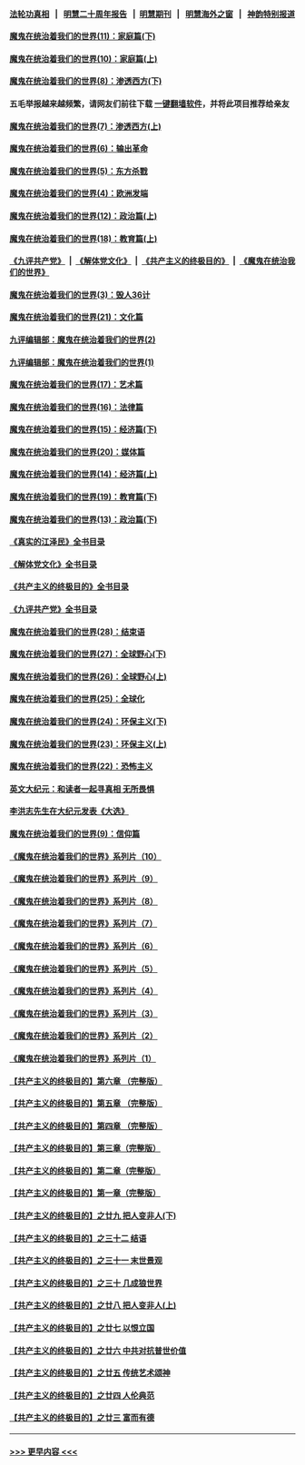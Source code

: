 #### [法轮功真相](https://github.com/gfw-breaker/truth/blob/master/README.md?t=0) &nbsp;&nbsp;|&nbsp;&nbsp; [明慧二十周年报告](https://github.com/gfw-breaker/mh-reports/blob/master/README.md?t=0) &nbsp;&nbsp;|&nbsp;&nbsp;[明慧期刊](https://github.com/gfw-breaker/mh-qikan) &nbsp;&nbsp;|&nbsp;&nbsp; [明慧海外之窗](https://github.com/gfw-breaker/mh-news/blob/master/README.md?t=0) &nbsp;&nbsp;|&nbsp;&nbsp; [神韵特别报道](https://github.com/gfw-breaker/mh-news/blob/master/shenyun.md?t=0)
#### [魔鬼在统治着我们的世界(11)：家庭篇(下)](../pages/nsc422/n10440961.md?t=11191950) 
#### [魔鬼在统治着我们的世界(10)：家庭篇(上)](../pages/nsc422/n10435448.md?t=11191950) 
#### [魔鬼在统治着我们的世界(8)：渗透西方(下)](../pages/nsc422/n10429603.md?t=11191950) 
#### 五毛举报越来越频繁，请网友们前往下载 [一键翻墙软件](https://github.com/gfw-breaker/ssr-accounts)，并将此项目推荐给亲友
#### [魔鬼在统治着我们的世界(7)：渗透西方(上)](../pages/nsc422/n10426013.md?t=11191950) 
#### [魔鬼在统治着我们的世界(6)：输出革命](../pages/nsc422/n10421536.md?t=11191950) 
#### [魔鬼在统治着我们的世界(5)：东方杀戮](../pages/nsc422/n10417707.md?t=11191950) 
#### [魔鬼在统治着我们的世界(4)：欧洲发端](../pages/nsc422/n10414890.md?t=11191950) 
#### [魔鬼在统治着我们的世界(12)：政治篇(上)](../pages/nsc422/n10444576.md?t=11191950) 
#### [魔鬼在统治着我们的世界(18)：教育篇(上)](../pages/nsc422/n10526970.md?t=11191950) 
#### [《九评共产党》](https://github.com/begood0513/9ping.md/blob/master/README.md) &nbsp;|&nbsp; [《解体党文化》](../../../../jtdwh.md/blob/master/README.md)  &nbsp;|&nbsp; [《共产主义的终极目的》](../../../../gczydzjmd.md/blob/master/README.md) &nbsp;|&nbsp; [《魔鬼在统治我们的世界》](../../../../mgztzwmdsj.md/blob/master/README.md) 
#### [魔鬼在统治着我们的世界(3)：毁人36计](../pages/nsc422/n10411583.md?t=11191950) 
#### [魔鬼在统治着我们的世界(21)：文化篇](../pages/nsc422/n10597706.md?t=11191950) 
#### [九评编辑部：魔鬼在统治着我们的世界(2)](../pages/nsc422/n10410036.md?t=11191950) 
#### [九评编辑部：魔鬼在统治着我们的世界(1)](../pages/nsc422/n10406825.md?t=11191950) 
#### [魔鬼在统治着我们的世界(17)：艺术篇](../pages/nsc422/n10499093.md?t=11191950) 
#### [魔鬼在统治着我们的世界(16)：法律篇](../pages/nsc422/n10485969.md?t=11191950) 
#### [魔鬼在统治着我们的世界(15)：经济篇(下)](../pages/nsc422/n10469975.md?t=11191950) 
#### [魔鬼在统治着我们的世界(20)：媒体篇](../pages/nsc422/n10586579.md?t=11191950) 
#### [魔鬼在统治着我们的世界(14)：经济篇(上)](../pages/nsc422/n10457370.md?t=11191950) 
#### [魔鬼在统治着我们的世界(19)：教育篇(下)](../pages/nsc422/n10564808.md?t=11191950) 
#### [魔鬼在统治着我们的世界(13)：政治篇(下)](../pages/nsc422/n10448270.md?t=11191950) 
#### [《真实的江泽民》全书目录](../pages/nsc422/n13721399.md?t=11191950) 
#### [《解体党文化》全书目录](../pages/nsc422/n13721157.md?t=11191950) 
#### [《共产主义的终极目的》全书目录](../pages/nsc422/n13721048.md?t=11191950) 
#### [《九评共产党》全书目录](../pages/nsc422/n13708085.md?t=11191950) 
#### [魔鬼在统治着我们的世界(28)：结束语](../pages/nsc422/n10936246.md?t=11191950) 
#### [魔鬼在统治着我们的世界(27)：全球野心(下)](../pages/nsc422/n10928319.md?t=11191950) 
#### [魔鬼在统治着我们的世界(26)：全球野心(上)](../pages/nsc422/n10900318.md?t=11191950) 
#### [魔鬼在统治着我们的世界(25)：全球化](../pages/nsc422/n10788205.md?t=11191950) 
#### [魔鬼在统治着我们的世界(24)：环保主义(下)](../pages/nsc422/n10695307.md?t=11191950) 
#### [魔鬼在统治着我们的世界(23)：环保主义(上)](../pages/nsc422/n10688613.md?t=11191950) 
#### [魔鬼在统治着我们的世界(22)：恐怖主义](../pages/nsc422/n10614727.md?t=11191950) 
#### [英文大纪元：和读者一起寻真相 无所畏惧](../pages/nsc422/n12542027.md?t=11191950) 
#### [李洪志先生在大纪元发表《大选》](../pages/nsc422/n12534746.md?t=11191950) 
#### [魔鬼在统治着我们的世界(9)：信仰篇](../pages/nsc422/n10432159.md?t=11191950) 
#### [《魔鬼在统治着我们的世界》系列片（10）](../pages/nsc422/n12292670.md?t=11191950) 
#### [《魔鬼在统治着我们的世界》系列片（9）](../pages/nsc422/n12290859.md?t=11191950) 
#### [《魔鬼在统治着我们的世界》系列片（8）](../pages/nsc422/n12287445.md?t=11191950) 
#### [《魔鬼在统治着我们的世界》系列片（7）](../pages/nsc422/n12283425.md?t=11191950) 
#### [《魔鬼在统治着我们的世界》系列片（6）](../pages/nsc422/n12282314.md?t=11191950) 
#### [《魔鬼在统治着我们的世界》系列片（5）](../pages/nsc422/n12281419.md?t=11191950) 
#### [《魔鬼在统治着我们的世界》系列片（4）](../pages/nsc422/n12274024.md?t=11191950) 
#### [《魔鬼在统治着我们的世界》系列片（3）](../pages/nsc422/n12271322.md?t=11191950) 
#### [《魔鬼在统治着我们的世界》系列片（2）](../pages/nsc422/n12269049.md?t=11191950) 
#### [《魔鬼在统治着我们的世界》系列片（1）](../pages/nsc422/n12267575.md?t=11191950) 
#### [【共产主义的终极目的】第六章 （完整版）](../pages/nsc422/n11428913.md?t=11191950) 
#### [【共产主义的终极目的】第五章 （完整版）](../pages/nsc422/n11428912.md?t=11191950) 
#### [【共产主义的终极目的】第四章 （完整版）](../pages/nsc422/n11428907.md?t=11191950) 
#### [【共产主义的终极目的】第三章（完整版）](../pages/nsc422/n11428848.md?t=11191950) 
#### [【共产主义的终极目的】第二章（完整版）](../pages/nsc422/n11428831.md?t=11191950) 
#### [【共产主义的终极目的】第一章（完整版）](../pages/nsc422/n11417651.md?t=11191950) 
#### [【共产主义的终极目的】之廿九 把人变非人(下)](../pages/nsc422/n11344140.md?t=11191950) 
#### [【共产主义的终极目的】之三十二 结语](../pages/nsc422/n11360535.md?t=11191950) 
#### [【共产主义的终极目的】之三十一 末世景观](../pages/nsc422/n11351129.md?t=11191950) 
#### [【共产主义的终极目的】之三十 几成狼世界](../pages/nsc422/n11348280.md?t=11191950) 
#### [【共产主义的终极目的】之廿八 把人变非人(上)](../pages/nsc422/n11340492.md?t=11191950) 
#### [【共产主义的终极目的】之廿七 以恨立国](../pages/nsc422/n11336944.md?t=11191950) 
#### [【共产主义的终极目的】之廿六 中共对抗普世价值](../pages/nsc422/n11324785.md?t=11191950) 
#### [【共产主义的终极目的】之廿五 传统艺术颂神](../pages/nsc422/n11296396.md?t=11191950) 
#### [【共产主义的终极目的】之廿四 人伦典范](../pages/nsc422/n11296397.md?t=11191950) 
#### [【共产主义的终极目的】之廿三 富而有德](../pages/nsc422/n11283598.md?t=11191950) 

----
#### [ >>> 更早内容 <<< ](../indexes/nsc422-earlier.md)
